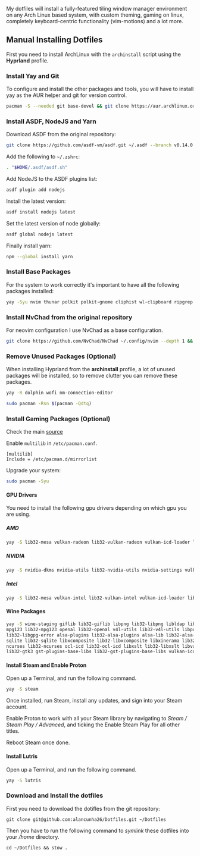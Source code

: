 My dotfiles will install a fully-featured tiling window manager environment on any Arch Linux based system, with custom theming, gaming on linux, completely keyboard-centric functionality (vim-motions) and a lot more.

## Manual Installing Dotfiles

First you need to install ArchLinux with the `archinstall` script using the **Hyprland** profile.

### Install Yay and Git

To configure and install the other packages and tools, you will have to install yay as the AUR helper and git for version control.

```sh
pacman -S --needed git base-devel && git clone https://aur.archlinux.org/yay.git && cd yay && makepkg -si
```

### Install ASDF, NodeJS and Yarn

Download ASDF from the original repository:

```sh
git clone https://github.com/asdf-vm/asdf.git ~/.asdf --branch v0.14.0
```

Add the following to `~/.zshrc`:

```sh
. "$HOME/.asdf/asdf.sh"
```

Add NodeJS to the ASDF plugins list:

```sh
asdf plugin add nodejs
```

Install the latest version:

```sh
asdf install nodejs latest
```

Set the latest version of node globally:

```sh
asdf global nodejs latest
```

Finally install yarn:

```sh
npm --global install yarn
```

### Install Base Packages

For the system to work correctly it's important to have all the following packages installed:

```sh
yay -Syu nvim thunar polkit polkit-gnome cliphist wl-clipboard ripgrep neofetch noto-fonts-emoji noto-fonts ttf-fira-sans ttf-fira-code ttf-firacode-nerd ttf-ia-writer otf-font-awesome ttf-jetbrains-mono-nerd ttf-jetbrains-mono zsh starship oh-my-zsh xdg-ninja kitty wget unzip xdg-user-dirs gtk3 htop slurp grim waybar pavucontrol swaylock swayidle rofi-ibonn-wayland pacseek gum swww ntfs-3g nsxiv mpv zathura corectl
```

### Install NvChad from the original repository

For neovim configuration I use NvChad as a base configuration.

```sh
git clone https://github.com/NvChad/NvChad ~/.config/nvim --depth 1 && nvim
```

### Remove Unused Packages (Optional)

When installing Hyprland from the **archinstall** profile, a lot of unused packages will be installed, so to remove clutter you can remove these packages.

```sh
yay -R dolphin wofi nm-connection-editor
```

```sh
sudo pacman -Rsn $(pacman -Qdtq)
```

### Install Gaming Packages (Optional)

Check the main [source](https://www.reddit.com/r/linux_gaming/comments/knu89x/how_to_set_up_arch_linux_for_gaming_nvidia_intel/)

Enable `multilib` in `/etc/pacman.conf`.

```
[multilib]
Include = /etc/pacman.d/mirrorlist
```

Upgrade your system:

```bash
sudo pacman -Syu
```

#### GPU Drivers

You need to install the following gpu drivers depending on which gpu you are using.

##### AMD

```bash
yay -S lib32-mesa vulkan-radeon lib32-vulkan-radeon vulkan-icd-loader lib32-vulkan-icd-loader
```

##### NVIDIA

```bash
yay -S nvidia-dkms nvidia-utils lib32-nvidia-utils nvidia-settings vulkan-icd-loader lib32-vulkan-icd-loader
```

##### Intel

```bash
yay -S lib32-mesa vulkan-intel lib32-vulkan-intel vulkan-icd-loader lib32-vulkan-icd-loader
```

#### Wine Packages

```bash
yay -S wine-staging giflib lib32-giflib libpng lib32-libpng libldap lib32-libldap gnutls lib32-gnutls \
mpg123 lib32-mpg123 openal lib32-openal v4l-utils lib32-v4l-utils libpulse lib32-libpulse libgpg-error \
lib32-libgpg-error alsa-plugins lib32-alsa-plugins alsa-lib lib32-alsa-lib libjpeg-turbo lib32-libjpeg-turbo \
sqlite lib32-sqlite libxcomposite lib32-libxcomposite libxinerama lib32-libgcrypt libgcrypt lib32-libxinerama \
ncurses lib32-ncurses ocl-icd lib32-ocl-icd libxslt lib32-libxslt libva lib32-libva gtk3 \
lib32-gtk3 gst-plugins-base-libs lib32-gst-plugins-base-libs vulkan-icd-loader lib32-vulkan-icd-loader
```

#### Install Steam and Enable Proton

Open up a Terminal, and run the following command.

```bash
yay -S steam
```

Once installed, run Steam, install any updates, and sign into your Steam account.

Enable Proton to work with all your Steam library by navigating to _Steam / Steam Play / Advanced_, and ticking the Enable Steam Play for all other titles.

Reboot Steam once done.

#### Install Lutris

Open up a Terminal, and run the following command.

```bash
yay -S lutris
```

### Download and Install the dotfiles

First you need to download the dotifles from the git repository:

```shell
git clone git@github.com:alancunha26/Dotfiles.git ~/Dotfiles
```

Then you have to run the following command to _symlink_ these dotfiles into your _/home_ directory.

```shell
cd ~/Dotfiles && stow .
```
